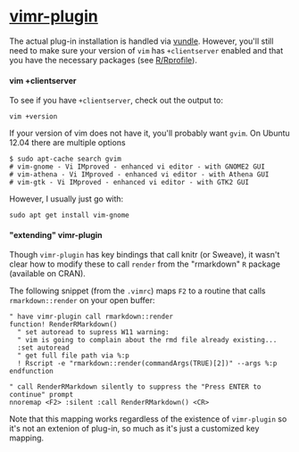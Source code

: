 [vimr-plugin](http://www.lepem.ufc.br/jaa/r-plugin.html)
======================

The actual plug-in installation is handled via [vundle](vundle.md). However, 
you'll still need to make sure your version of `vim` has `+clientserver` enabled
and that you have the necessary packages (see [R/Rprofile](../R/Rprofile.md)).

#### vim +clientserver
To see if you have `+clientserver`, check out the output to:
```
vim +version
``` 
If your version of vim does not have it, you'll probably want `gvim`.
On Ubuntu 12.04 there are multiple options
```
$ sudo apt-cache search gvim
# vim-gnome - Vi IMproved - enhanced vi editor - with GNOME2 GUI
# vim-athena - Vi IMproved - enhanced vi editor - with Athena GUI
# vim-gtk - Vi IMproved - enhanced vi editor - with GTK2 GUI
```
However, I usually just go with:
```
sudo apt get install vim-gnome
```
 
#### "extending" vimr-plugin
Though `vimr-plugin` has key bindings that call knitr (or Sweave), it
wasn't clear how to modify these to call `render` from the "rmarkdown"
`R` package (available on CRAN). 

The following snippet (from the `.vimrc`) maps `F2` to a routine that
calls  `rmarkdown::render` on your open buffer:
```VimL
" have vimr-plugin call rmarkdown::render
function! RenderRMarkdown()
  " set autoread to supress W11 warning:
  " vim is going to complain about the rmd file already existing...
  :set autoread
  " get full file path via %:p
  ! Rscript -e "rmarkdown::render(commandArgs(TRUE)[2])" --args %:p
endfunction

" call RenderRMarkdown silently to suppress the "Press ENTER to continue" prompt
nnoremap <F2> :silent :call RenderRMarkdown() <CR>
```
Note that this mapping works regardless of the existence of `vimr-plugin`
so it's not an extenion of plug-in, so much as it's just a customized 
key mapping. 
